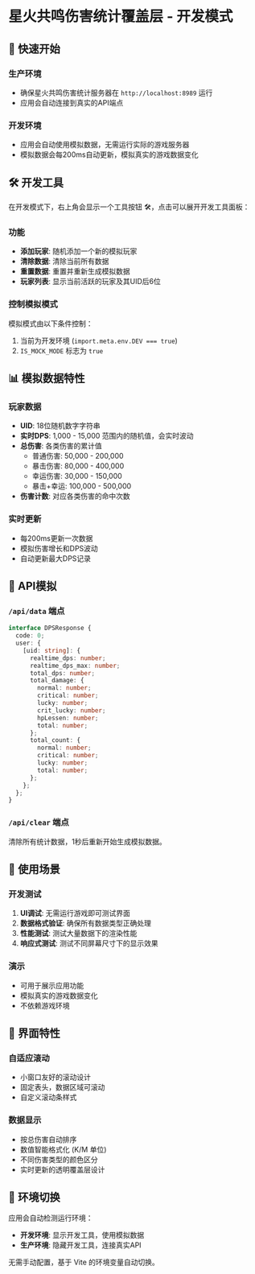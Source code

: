 # 星火共鸣伤害统计覆盖层 - 开发模式

## 🚀 快速开始

### 生产环境
- 确保星火共鸣伤害统计服务器在 `http://localhost:8989` 运行
- 应用会自动连接到真实的API端点

### 开发环境
- 应用会自动使用模拟数据，无需运行实际的游戏服务器
- 模拟数据会每200ms自动更新，模拟真实的游戏数据变化

## 🛠️ 开发工具

在开发模式下，右上角会显示一个工具按钮 🛠️，点击可以展开开发工具面板：

### 功能
- **添加玩家**: 随机添加一个新的模拟玩家
- **清除数据**: 清除当前所有数据
- **重置数据**: 重置并重新生成模拟数据
- **玩家列表**: 显示当前活跃的玩家及其UID后6位

### 控制模拟模式
模拟模式由以下条件控制：
1. 当前为开发环境 (`import.meta.env.DEV === true`)
2. `IS_MOCK_MODE` 标志为 `true`

## 📊 模拟数据特性

### 玩家数据
- **UID**: 18位随机数字字符串
- **实时DPS**: 1,000 - 15,000 范围内的随机值，会实时波动
- **总伤害**: 各类伤害的累计值
  - 普通伤害: 50,000 - 200,000
  - 暴击伤害: 80,000 - 400,000  
  - 幸运伤害: 30,000 - 150,000
  - 暴击+幸运: 100,000 - 500,000
- **伤害计数**: 对应各类伤害的命中次数

### 实时更新
- 每200ms更新一次数据
- 模拟伤害增长和DPS波动
- 自动更新最大DPS记录

## 🔧 API模拟

### `/api/data` 端点
```typescript
interface DPSResponse {
  code: 0;
  user: {
    [uid: string]: {
      realtime_dps: number;
      realtime_dps_max: number;
      total_dps: number;
      total_damage: {
        normal: number;
        critical: number;
        lucky: number;
        crit_lucky: number;
        hpLessen: number;
        total: number;
      };
      total_count: {
        normal: number;
        critical: number;
        lucky: number;
        total: number;
      };
    };
  };
}
```

### `/api/clear` 端点
清除所有统计数据，1秒后重新开始生成模拟数据。

## 🎯 使用场景

### 开发测试
1. **UI调试**: 无需运行游戏即可测试界面
2. **数据格式验证**: 确保所有数据类型正确处理
3. **性能测试**: 测试大量数据下的渲染性能
4. **响应式测试**: 测试不同屏幕尺寸下的显示效果

### 演示
- 可用于展示应用功能
- 模拟真实的游戏数据变化
- 不依赖游戏环境

## 📱 界面特性

### 自适应滚动
- 小窗口友好的滚动设计
- 固定表头，数据区域可滚动
- 自定义滚动条样式

### 数据显示
- 按总伤害自动排序
- 数值智能格式化 (K/M 单位)
- 不同伤害类型的颜色区分
- 实时更新的透明覆盖层设计

## 🚦 环境切换

应用会自动检测运行环境：
- **开发环境**: 显示开发工具，使用模拟数据
- **生产环境**: 隐藏开发工具，连接真实API

无需手动配置，基于 Vite 的环境变量自动切换。
